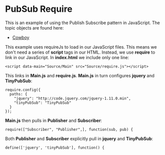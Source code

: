 # PubSub Require

This is an example of using the Publish Subscribe 
pattern in JavaScript. The topic objects are found
here:

- [Cowboy](https://github.com/cowboy/jquery-tiny-pubsub)

This example uses requireJs to load in our JavaScript
files. This means we don't need a series of **script**
tags in our HTML. Instead, we use **require** to link
in our JavaScript. In **index.html** we include only one line:

	<script data-main="Source/Main" src="Source/require.js"></script>
	
This links in **Main.js** and **require.js**. **Main.js** in turn 
configures **jquery** and **TinyPubSub**:

	require.config({
	  paths: {
	    "jquery": "http://code.jquery.com/jquery-1.11.0.min",
	    "tinyPubSub": "TinyPubSub"    
	  }
	});

**Main.js** then pulls in **Publisher** and **Subscriber**:

	require(["Subscriber", "Publisher",], function(sub, pub) {

Both **Publisher** and **Subscriber** explicitly pull in **jquery** 
and **TinyPubSub**:

	define(['jquery', 'tinyPubSub'], function() {